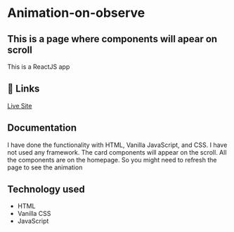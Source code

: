 # Animation-on-observe

## This is a page where components will apear on scroll
This is a ReactJS app

## 🔗 Links
[Live Site](https://animation-on-observe.onrender.com/)


## Documentation
I have done the functionality with HTML, Vanilla JavaScript, and CSS. I have not used any framework. The card components will appear on the scroll. All the components are on the homepage. So you might need to refresh the page to see the animation

## Technology used
- HTML
- Vanilla CSS
- JavaScript
